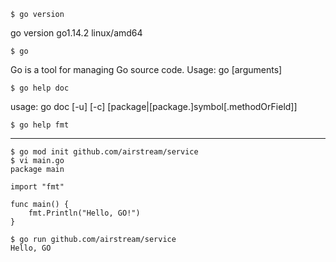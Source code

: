     $ go version
go version go1.14.2 linux/amd64

    $ go
Go is a tool for managing Go source code.
Usage:
    go <command> [arguments]


    $ go help doc
usage: go doc [-u] [-c] [package|[package.]symbol[.methodOrField]]

    $ go help fmt
    
--- 

    $ go mod init github.com/airstream/service
    $ vi main.go 
    package main

    import "fmt"

    func main() {
        fmt.Println("Hello, GO!")
    }

    $ go run github.com/airstream/service
    Hello, GO
